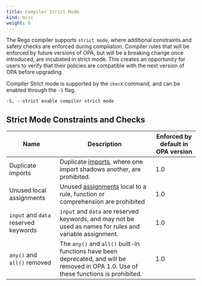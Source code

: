 ```yaml
---
title: Compiler Strict Mode
kind: misc
weight: 9
---
```


The Rego compiler supports `strict mode`, where additional constraints and safety checks are enforced during compilation.
Compiler rules that will be enforced by future versions of OPA, but will be a breaking change once introduced, are incubated in strict mode. 
This creates an opportunity for users to verify that their policies are compatible with the next version of OPA before upgrading. 

Compiler Strict mode is supported by the `check` command, and can be enabled through the `-S` flag.

```
-S, --strict enable compiler strict mode
```

## Strict Mode Constraints and Checks

Name | Description | Enforced by default in OPA version
--- | --- | ---
Duplicate imports | Duplicate [imports](../policy-language/#imports), where one import shadows another, are prohibited. | 1.0
Unused local assignments | Unused [assignments](../policy-reference/#assignment-and-equality) local to a rule, function or comprehension are prohibited | 1.0
`input` and `data` reserved keywords | `input` and `data` are reserved keywords, and may not be used as names for rules and variable assignment. | 1.0 
`any()` and `all()` removed | The `any()` and `all()` built-in functions have been deprecated, and will be removed in OPA 1.0. Use of these functions is prohibited. | 1.0